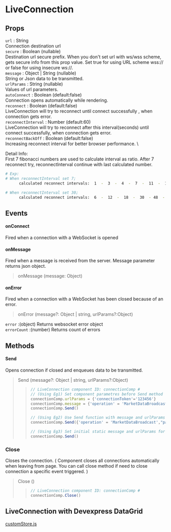 # LiveConnection
## Props
`url` : String \
Connection destination url  \
`secure` : Boolean (nullable)  \
Destination url secure prefix. When you don't set url with ws/wss scheme, gets secure info from this prop value. Set true for using URL scheme wss:// or false for using insecure ws://.  \
`message` : Object | String (nullable)  \
String or Json data to be transmitted.  \
`urlParams` : String (nullable)   \
Values of url parameters.  \
`autoConnect` : Boolean (default:false)   \
Connection opens automatically while rendering.  \
`reconnect` : Boolean (default:false)   \
LiveConnection will try to reconnect until connect successfully , when connection gets error.   \
`reconnectInterval` : Number (default:60)   \
LiveConnection will try to reconnect after this interval(seconds) until connect successfully, when connection gets error.  \
`reconnectBackOff` : Boolean (default:false)    \
Increasing reconnect interval for better browser performance. \

Detail Info:  \
First 7 fibonacci numbers are used to calculate interval as ratio. After 7 reconnect try, reconnectInterval continue with last calculated number.
```sh
# Exp:  
# When reconnectInterval set 7;
      calculated reconnect intervals:  1  -  3  -  4  -  7  -  11  -  18  -  30 -  30 - 30  ... until connect successfully

# When reconnectInterval set 30;
      calculated reconnect intervals:  6  -  12  -  18  -  30  - 48  -  78 -  126 -  126 - 126 ... until connect successfully
```

## Events
#### onConnect
Fired when a connection with a WebSocket is opened
#### onMessage
Fired when a message is received from the server. Message parameter returns json object.
> onMessage (message: Object)
#### onError
Fired when a connection with a WebSocket has been closed because of an error.
> onError (message?: Object | string,  urlParams?:Object)

`error` :(object) Returns websocket error object \
`errorCount` :(number) Returns count of errors 


## Methods
#### Send
Opens connection if closed and enqueues data to be transmitted. 
> Send (message?: Object | string,  urlParams?:Object)
> >```js
> >// LiveConnection component ID: connectionComp #
> >// (Using Eg1) Set component parametres before Send method
> >connectionComp.urlParams = {'connectionToken'='123456'}
> >connectionComp.message = {'operation' = 'MarketDataBroadcast',"payload":{"userName":"TEST","password":"TEST"}}
> >connectionComp.Send()
> >
> >// (Using Eg2) Use Send function with message and urlParams parametres. 
> >connectionComp.Send({'operation' = 'MarketDataBroadcast',"payload":{"userName":"TEST","password":"TEST"}}, {'connectionToken'='123456'})
> >
> >// (Using Eg3) Set initial static message and urlParams for future Send on component settings prop window.   
> >connectionComp.Send()
> >```

### Close
Closes the connection. 
( Component closes all connections automatically when leaving from page. You can call close method if need to close connection a specific event triggered. )
> Close ()
> > ```js
> >// LiveConnection component ID: connectionComp #
> >connectionComp.Close()
> >```


## LiveConnection with Devexpress DataGrid
<a href="https://cdn.softtech.com.tr/ngsp-quick/nemo/dev/mdScripts/liveConnection/customStore.js" target="_blank">customStore.js</a>
